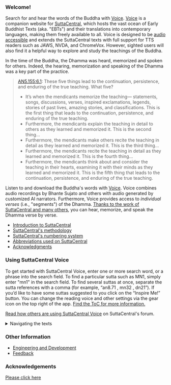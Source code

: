 ### Welcome! 
Search for and hear the words of the Buddha with 
[Voice](https://voice.suttacentral.net).
[Voice](https://voice.suttacentral.net) 
is a companion website for [SuttaCentral](voice.suttacentral.net),
which hosts the vast ocean of Early Buddhist Texts (aka. "EBTs") 
and their translations into contemporary languages, making them
freely available to all.
Voice is designed to be 
[audio accessible](https://www.w3.org/standards/webdesign/accessibility)
and extends the SuttaCentral texts with full support for 
TTS readers such as JAWS, NVDA, and ChromeVox. 
However, sighted users will also find it a helpful way 
to explore and study the teachings of the Buddha. 

In the time of the Buddha, the Dhamma was heard, 
memorized and spoken for others. 
Indeed, the hearing, memorization and speaking of the 
Dhamma was a key part of the practice.

> [AN5.155:6.1](https://suttacentral.net/an5.155/en/sujato#an5.155:6.1): 
These five things lead to the continuation, persistence, and enduring of the true teaching.  What five?
> * It’s when the mendicants memorize the teaching—
statements, songs, discussions, verses, inspired exclamations, legends, stories of past lives, amazing stories, and classifications. This is the first thing that leads to the continuation, persistence, and enduring of the true teaching.</br>
> * Furthermore, the mendicants explain the teaching in detail to others as they learned and memorized it. This is the second thing…
> * Furthermore, the mendicants make others recite the teaching in detail as they learned and memorized it.  This is the third thing…
> * Furthermore, the mendicants recite the teaching in detail as they learned and memorized it.  This is the fourth thing…
> * Furthermore, the mendicants think about and consider the teaching in their hearts, examining it with their minds as they learned and memorized it.
This is the fifth thing that leads to the continuation, persistence, and enduring of the true teaching.

Listen to and download the Buddha's words with 
[Voice](https://voice.suttacentral.net). 
Voice combines audio recordings by Bhante Sujato and others
with audio generated by customized AI narrators.
Furthermore, Voice provides access to *individual verses* 
(i.e., "segments") of the Dhamma. 
[Thanks to the work of SuttaCentral and many others](https://suttacentral.net/acknowledgments),
you can hear, memorize, and speak the Dhamma verse by verse.

* <a href="https://suttacentral.net/introduction" target="_blank">Introduction to SuttaCentral</a> 
* <a href="https://suttacentral.net/methodology" target="_blank">SuttaCentral's methodology</a>
* <a href="https://suttacentral.net/numbering" target="_blank">SuttaCentral's numbering system</a>
* <a href="https://suttacentral.net/abbreviations" target="_blank">Abbreviations used on SuttaCentral</a>
* <a href="https://suttacentral.net/acknowledgments" target="_blank">Acknowledgments</a>

### Using SuttaCentral Voice

To get started with SuttaCentral Voice, enter one or more search word, or a phrase into the search field. To find a particular sutta such as MN1, simply enter "mn1" in the search field. To find several suttas at once, separate the sutta references with a comma (for example, “an8.71 <span aria-label="comma"> </span><span aria-hidden="true">,</span> mn32 <span aria-label="comma"> </span><span aria-hidden="true">,</span> dn21”). If you’d like to have some suttas suggested to you click on the “Inspire Me!” button. You can change the reading voice and other settings via the gear icon on the top right of the app. <a href="/sc-voice/en/ToC" target="_blank">Find the ToC for more information.</a>

<a href="https://discourse.suttacentral.net/t/how-do-you-use-suttacentral-voice/12384" target="_blank">Read how others are using SuttaCentral Voice</a> on SuttaCentral's forum.

<details>
<summary>Navigating the texts</summary>

You can read general introductions to the two sections of the Pali canon that record the Buddha's teaching on SuttaCentral: 

* <a href="https://suttacentral.net/discourses" target="_blank">Introduction to the Discourses</a>
* <a href="https://suttacentral.net/vinaya" target="_blank">Introduction to the Vinaya (Monastic Code)</a>

SuttaCentral has also published rich guides to the Pali suttas that explore their details and subtleties in-depth:

* <a href="https://suttacentral.net/general-guide-sujato" target="_blank">A Reader’s Guide to the Pali Suttas</a>
* <a href="https://suttacentral.net/dn-guide-sujato" target="_blank">The Long Discourses: Dhamma as literature and compilation</a>
* <a href="https://suttacentral.net/mn-guide-sujato" target="_blank">The Middle Discourses: conversations on matters of deep truth</a>
* <a href="https://suttacentral.net/sn-guide-sujato" target="_blank">The Linked Discourses: the blueprint for Buddhist philosophy</a>
* <a href="https://suttacentral.net/an-guide-sujato" target="_blank">The Numbered Discourses: things that are useful every day</a>

The following indexes and list of terms may also help you find what you're looking for: 

* <a href="https://suttacentral.net/subjects" target="_blank">Index of Subjects</a>
* <a href="https://suttacentral.net/similes" target="_blank">Index of Similes</a>
* <a href="https://suttacentral.net/names" target="_blank">Index of Names</a>
* <a href="https://suttacentral.net/terminology" target="_blank">Basic Pali Terminology</a>

</details>

### Other Information
* <a href="/sc-voice/en/ToC#engineering-and-development" target="_blank">Engineering and Development</a>
* <a href="https://discourse.suttacentral.net/tags/sc-voice" target="_blank">Feedback</a>

### Acknowledgements

[Please click here](/sc-voice/en/Acknowledgements)
